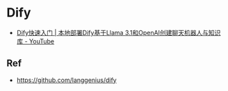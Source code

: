 # Dify





* [Dify快速入门 | 本地部署Dify基于Llama 3.1和OpenAI创建聊天机器人与知识库 - YouTube](https://www.youtube.com/watch?v=jPpH8W9ReFs)



## Ref



* <https://github.com/langgenius/dify>